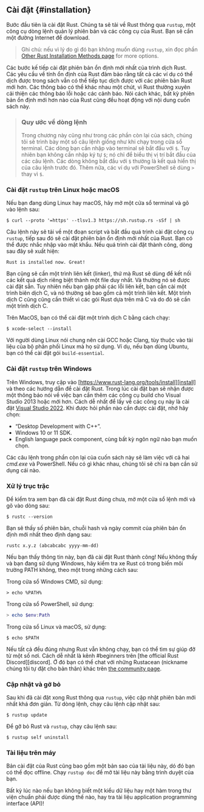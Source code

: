 ## Cài đặt {#installation}

Bước đầu tiên là cài đặt Rust. Chúng ta sẽ tải về Rust thông qua `rustup`, một công cụ
dòng lệnh quản lý phiên bản và các công cụ của Rust. Bạn sẽ cần một đường Internet 
để download.

> Ghi chú: nếu vì lý do gì đó bạn không muốn dùng `rustup`, xin đọc phần
> [Other Rust Installation Methods page][otherinstall] for more options.

[otherinstall]: https://forge.rust-lang.org/infra/other-installation-methods.html

Các bước kế tiếp cài đặt phiên bản ổn định mới nhất của trình dịch Rust. Các yêu cầu về tính
ổn định của Rust đảm bảo rằng tất cả các ví dụ có thể dịch được trong sách vẫn có thể tiếp tục 
dịch được với các phiên bản Rust mới hơn. Các thông báo có thể khác nhau một chút, vì Rust 
thường xuyên cải thiện các thông báo lỗi hoặc các cảnh báo. Nói cách khác, bất kỳ phiên bản 
ổn định mới hơn nào của Rust cũng đều hoạt động với nội dung cuốn sách này.

> ### Quy ước về dòng lệnh
>
> Trong chương này cũng như trong các phần còn lại của sách, chúng tôi 
> sẽ trình bày một số câu lệnh giống như khi chạy trong cửa sổ terminal.
> Các dòng bạn cần nhập vào terminal sẽ bắt đầu với `$`. Tuy nhiên bạn 
> không cần nhập ký tự `$`; nó chỉ để biểu thị vị trí bắt đầu của các câu lệnh.
> Các dòng không bắt đầu với `$` thường là kết quả hiển thị của câu lệnh trước đó.
> Thêm nữa, các ví dụ với PowerShell sẽ dùng `>` thay vì `$`.

### Cài đặt `rustup` trên Linux hoặc macOS

Nếu bạn đang dùng Linux hay macOS, hãy mở một cửa sổ terminal và gõ vào lệnh sau:

```console
$ curl --proto '=https' --tlsv1.3 https://sh.rustup.rs -sSf | sh
```

Câu lệnh này sẽ tải về một đoạn script và bắt đầu quá trình cài đặt công cụ
`rustup`, tiếp sau đó sẽ cài đặt phiên bản ổn định mới nhất của Rust. Bạn có thể
được nhắc nhập vào mật khẩu. Nếu quá trình cài đặt thành công, dòng sau đây sẽ xuất hiện:

```text
Rust is installed now. Great!
```

Bạn cũng sẽ cần một trình liên kết (linker), thứ mà Rust sẽ dùng để kết nối các 
kết quả dịch riêng biệt thành một file duy nhất. Và thường nó sẽ được cài đặt sẵn. 
Tuy nhiên nếu bạn gặp phải các lỗi liên kết, bạn cần cài một trình biên dịch C, và 
nó thường sẽ bao gồm cả một trình liên kết. Một trình dịch C cũng cũng cần thiết vì 
các gói Rust dựa trên mã C và do đó sẽ cần một trình dịch C.

Trên MacOS, bạn có thể cài đặt một trình dịch C bằng cách chạy:

```console
$ xcode-select --install
```

Với  người dùng Linux nói chung nên cài GCC hoặc Clang, tùy thuộc vào tài liệu của
bộ phân phối Linux mà họ sử dụng. Ví dụ, nếu bạn dùng Ubuntu, bạn có thể cài đặt gói 
`build-essential`.

### Cài đặt `rustup` trên Windows

Trên Windows, truy cập vào [https://www.rust-lang.org/tools/install][install] và 
theo các hướng dẫn để cài đặt Rust. Trong lúc cài đặt bạn sẽ nhận được một thông 
báo nói về việc bạn cần thêm các công cụ build cho Visual Studio 2013 hoặc mới
hơn. 
Cách dễ nhất để lấy về các công cụ này là cài đặt [Visual Studio
2022][visualstudio].
Khi được hỏi phần nào cần được cài đặt, nhớ hãy chọn:

* “Desktop Development with C++”.
* Windows 10 or 11 SDK.
* English language pack component, cùng bất kỳ ngôn ngữ nào bạn muốn chọn.

[install]: https://www.rust-lang.org/tools/install
[visualstudio]: https://visualstudio.microsoft.com/visual-cpp-build-tools/

Các câu lệnh trong phần còn lại của cuốn sách này sẽ làm việc với cả hai *cmd.exe* 
và PowerShell. Nếu có gì khác nhau, chúng tôi sẽ chỉ ra bạn cần sử dụng cái nào.

### Xử lý trục trặc

Để kiểm tra xem bạn đã cài đặt Rust đúng chưa, mở một cửa sổ lệnh mới và gõ vào
dòng sau:

```console
$ rustc --version
```

Bạn sẽ thấy số phiên bản, chuỗi hash và ngày commit của phiên bản ổn định mới nhất
theo định dạng sau:

```text
rustc x.y.z (abcabcabc yyyy-mm-dd)
```

Nếu bạn thấy thông tin này, bạn đã cài đặt Rust thành công! Nếu không thấy và bạn 
đang sử dụng Windows, hãy kiểm tra xe Rust có trong biến môi trường PATH không, theo
một trong những cách sau:

Trong cửa sổ Windows CMD, sử dụng:

```console
> echo %PATH%
```

Trong cửa sổ PowerShell, sử dụng:

```powershell
> echo $env:Path
```

Trong cửa sổ Linux và macOS, sử dụng:

```console
$ echo $PATH
```


Nếu tất cả đều đúng nhưng Rust vẫn không chạy, bạn có thể tìm sự giúp đỡ từ một 
số nơi. Cách dễ nhất là kênh #beginners trên [the official Rust Discord][discord]. 
Ở đó bạn có thể chat với những Rustacean (nickname chúng tôi tự đặt cho bản thân) khác
trên [the community page][community].

### Cập nhật và gỡ bỏ

Sau khi đã cài đặt xong Rust thông qua `rustup`, việc cập nhật phiên bản mới nhất
khá đơn giản. Từ dòng lệnh, chạy câu lệnh cập nhật sau:

```console
$ rustup update
```

Để gỡ bỏ Rust và `rustup`, chạy câu lệnh sau:

```console
$ rustup self uninstall
```

### Tài liệu trên máy

Bản cài đặt của Rust cũng bao gồm một bản sao của tài liệu này, dó đó bạn có thể 
đọc offline. Chạy `rustup doc` để mở tài liệu này bằng trình duyệt của bạn.

Bất kỳ lúc nào nếu bạn không biết một kiểu dữ liệu hay một hàm trong thư viện chuẩn
phải được dùng thế nào, hay tra tài liệu application programming interface (API)!

[otherinstall]: https://forge.rust-lang.org/infra/other-installation-methods.html
[install]: https://www.rust-lang.org/tools/install
[visualstudio]: https://visualstudio.microsoft.com/downloads/
[community]: https://www.rust-lang.org/community
